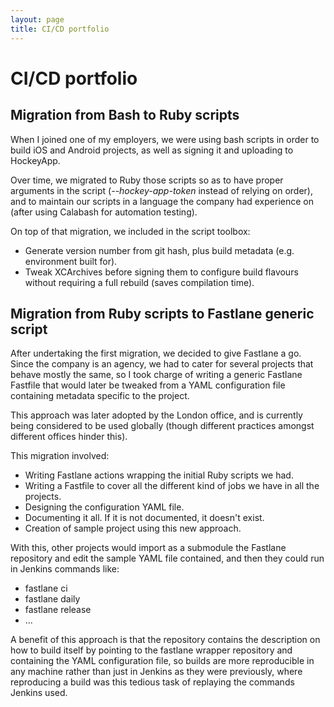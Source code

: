 ```yaml
---
layout: page
title: CI/CD portfolio
---
```


# CI/CD portfolio

## Migration from Bash to Ruby scripts

When I joined one of my employers, we were using bash scripts in order to build
iOS and Android projects, as well as signing it and uploading to HockeyApp.

Over time, we migrated to Ruby those scripts so as to have proper arguments in
the script (*--hockey-app-token <TOKEN>* instead of relying on order), and to maintain
our scripts in a language the company had experience on (after using Calabash for
automation testing).

On top of that migration, we included in the script toolbox:

* Generate version number from git hash, plus build metadata (e.g. environment built for).
* Tweak XCArchives before signing them to configure build flavours without requiring a full rebuild (saves compilation time).

## Migration from Ruby scripts to Fastlane generic script

After undertaking the first migration, we decided to give Fastlane a go. Since the
company is an agency, we had to cater for several projects that behave mostly the same,
so I took charge of writing a generic Fastlane Fastfile that would later be tweaked
from a YAML configuration file containing metadata specific to the project.

This approach was later adopted by the London office, and is currently being considered
to be used globally (though different practices amongst different offices hinder this).

This migration involved:

* Writing Fastlane actions wrapping the initial Ruby scripts we had.
* Writing a Fastfile to cover all the different kind of jobs we have in all the projects.
* Designing the configuration YAML file.
* Documenting it all. If it is not documented, it doesn't exist.
* Creation of sample project using this new approach.

With this, other projects would import as a submodule the Fastlane repository and
edit the sample YAML file contained, and then they could run in Jenkins commands like:

* fastlane ci
* fastlane daily
* fastlane release
* ...

A benefit of this approach is that the repository contains the description on how
to build itself by pointing to the fastlane wrapper repository and containing the
YAML configuration file, so builds are more reproducible in any machine rather than
just in Jenkins as they were previously, where reproducing a build was this tedious
task of replaying the commands Jenkins used.
